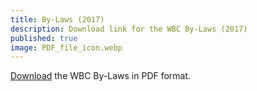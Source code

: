 ```yaml
---
title: By-Laws (2017)
description: Download link for the WBC By-Laws (2017)
published: true
image: PDF_file_icon.webp
---
```


[Download](https://www.wbcwildcats.com.au/wp-content/uploads/2017/10/Willetton-Baseball-Club-By-Laws-October-2017-FINAL-v1.0.pdf) the WBC By-Laws in PDF format.
